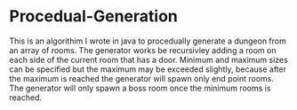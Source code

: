 # Procedual-Generation

  This is an algorithim I wrote in java to procedually generate a dungeon from an array of rooms. The generator works be recursivley adding a room on each side of the current room that has a door. Minimum and maximum sizes can be specified but the maximum may be exceeded slightly, because after the maximum is reached the generator will spawn only end point rooms. The generator will only spawn a boss room once the minimum rooms is reached. 
